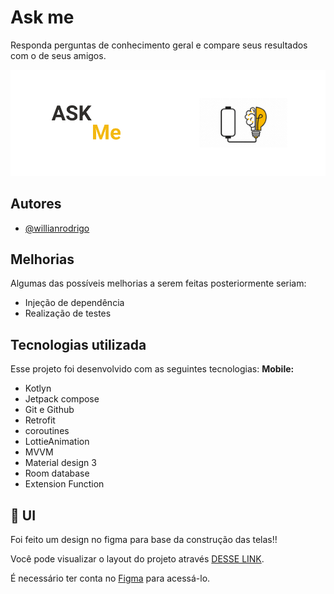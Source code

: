 # Ask me

Responda perguntas de conhecimento geral e compare seus resultados com o de seus amigos.


![Logo](https://github.com/willHub99/dynamox-challenge/blob/main/app/src/main/res/drawable/logo.png)


## Autores

- [@willianrodrigo](https://github.com/willHub99)


## Melhorias

Algumas das possíveis melhorias a serem feitas posteriormente seriam:

- Injeção de dependência
- Realização de testes

## Tecnologias utilizada

Esse projeto foi desenvolvido com as seguintes tecnologias:
**Mobile:**
- Kotlyn
- Jetpack compose
- Git e Github
- Retrofit
- coroutines
- LottieAnimation
- MVVM
- Material design 3
- Room database
- Extension Function

## 🔖 UI

Foi feito um design no figma para base da construção das telas!!

Você pode visualizar o layout do projeto através [DESSE LINK](https://www.figma.com/file/wprPit2R8kGPGsIupMMSIn/desafio-dynamox?type=design&node-id=0%3A1&mode=design&t=9taXKgOGp8Q1z29U-1).

É necessário ter conta no [Figma](https://figma.com) para acessá-lo.
